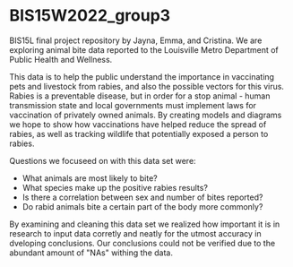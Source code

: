 # BIS15W2022_group3
BIS15L final project repository by Jayna, Emma, and Cristina. We are exploring animal bite data reported to the Louisville Metro Department of Public Health and Wellness. 

This data is to help the public understand the importance in vaccinating pets and livestock from rabies, and also the possible vectors for this virus. Rabies is a preventable disease, but in order for a stop animal - human transmission state and local governments must implement laws for vaccination of privately owned animals. By creating models and diagrams we hope to show how vaccinations have helped reduce the spread of rabies, as well as tracking wildlife that potentially exposed a person to rabies. 

Questions we focuseed on with this data set were:
- What animals are most likely to bite?
- What species make up the positive rabies results?
- Is there a correlation between sex and number of bites reported?
- Do rabid animals bite a certain part of the body more commonly?

By examining and cleaning this data set we realized how important it is in research to input data corretly and neatly for the utmost accuracy in dveloping conclusions. Our conclusions could not be verified due to the abundant amount of "NAs" withing the data. 
